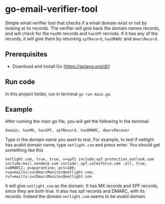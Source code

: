 # go-email-verifier-tool
Simple email verifier tool that checks if a email domain exist or not by looking at its records. The verifier will give back the domain names records, and will check for the ```hasMX``` records and ```hasSPF``` recrods. If it has any of the records, it will give them by returning ```spfRecord```, ```hasDMARC``` and ```dmarcRecord```.

## Prerequisites
- Download and install Go (https://golang.org/dl/)

## Run code
In this project folder, run in terminal ```go run main.go```. 

## Example
After running the main go file, you will get the following in the terminal:
```
domain, hasMX, hasSPF, spfRecord, hasDMARC, dmarcRecover
``` 
Type in the domain name you want to test. For example, to test if netlight has avalid domain name, type ```netlight.com``` and press enter. You should get something like this 
```
netlight.com, true, true, v=spf1 include:spf.protection.outlook.com include:mail.zendesk.com include:_spf.salesforce.com -all, true, v=DMARC1; p=quarantine; pct=100; rua=mailto:svcDmarcMonitor@netlight.com; ruf=mailto:svcDmarcMonitor@netlight.com
``` 

It will give ```netlight.com``` as the domain. It has MX records and SPF records, since they are both true. It also has spf records and DMARC, with its records. Indeed the domain ```netlight.com``` seems to be avalid domain. 